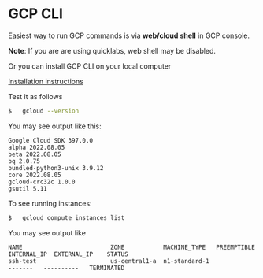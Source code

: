 # GCP CLI

Easiest way to run GCP commands is via **web/cloud shell** in GCP console.

**Note**: If you are are using quicklabs, web shell may be disabled.

Or you can install GCP CLI on your local computer

[Installation instructions](https://cloud.google.com/sdk/docs/install)

Test it as follows

```bash
$   gcloud --version
```

You may see output like this:

```console
Google Cloud SDK 397.0.0
alpha 2022.08.05
beta 2022.08.05
bq 2.0.75
bundled-python3-unix 3.9.12
core 2022.08.05
gcloud-crc32c 1.0.0
gsutil 5.11
```

To see running instances:

```bash
$   gcloud compute instances list
```

You may see output like

```console
NAME                         ZONE           MACHINE_TYPE   PREEMPTIBLE  INTERNAL_IP  EXTERNAL_IP    STATUS
ssh-test                     us-central1-a  n1-standard-1               -------   ----------   TERMINATED
```

